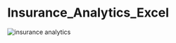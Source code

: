 # Insurance_Analytics_Excel
![insurance analytics](https://github.com/rasikagongale/Insurance_Analytics_Excel/assets/138296062/eb79a541-1c94-43e1-91a7-6dfac578fa80)
